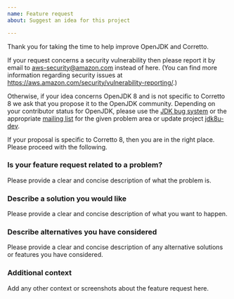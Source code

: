 ```yaml
---
name: Feature request
about: Suggest an idea for this project

---
```


Thank you for taking the time to help improve OpenJDK and Corretto.

If your request concerns a security vulnerability then please report it by email to aws-security@amazon.com instead of here.
(You can find more information regarding security issues at https://aws.amazon.com/security/vulnerability-reporting/.)

Otherwise, if your idea concerns OpenJDK 8
and is not specific to Corretto 8
we ask that you propose it to the OpenJDK community.
Depending on your contributor status for OpenJDK,
please use the [JDK bug system]() or
the appropriate [mailing list](http://mail.openjdk.java.net/mailman/listinfo)
for the given problem area or update project [jdk8u-dev](http://mail.openjdk.java.net/mailman/listinfo/jdk8u-dev).

If your proposal is specific to Corretto 8,
then you are in the right place.
Please proceed with the following.

### Is your feature request related to a problem?
Please provide a clear and concise description of what the problem is.

### Describe a solution you would like
Please provide a clear and concise description of what you want to happen.

### Describe alternatives you have considered
Please provide a clear and concise description
of any alternative solutions or features you have considered.

### Additional context
Add any other context or screenshots about the feature request here.
